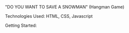 "DO YOU WANT TO SAVE A SNOWMAN" (Hangman Game)

Technologies Used: HTML, CSS, Javascript

Getting Started: